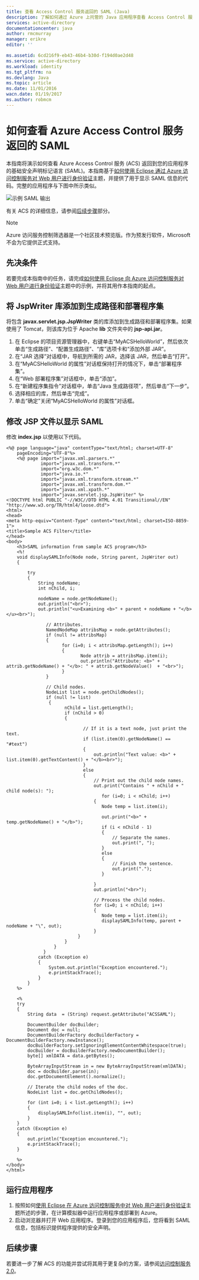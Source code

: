 ```yaml
---
title: 查看 Access Control 服务返回的 SAML (Java)
description: 了解如何通过 Azure 上托管的 Java 应用程序查看 Access Control 服务返回的 SAML。
services: active-directory
documentationcenter: java
author: rmcmurray
manager: erikre
editor: ''

ms.assetid: 6cd216f9-eb43-46b4-b30d-f194d0ae2d48
ms.service: active-directory
ms.workload: identity
ms.tgt_pltfrm: na
ms.devlang: Java
ms.topic: article
ms.date: 11/01/2016
wacn.date: 01/19/2017
ms.author: robmcm
---
```


# 如何查看 Azure Access Control 服务返回的 SAML
本指南将演示如何查看 Azure Access Control 服务 (ACS) 返回到您的应用程序的基础安全声明标记语言 (SAML)。本指南基于[如何使用 Eclipse 通过 Azure 访问控制服务对 Web 用户进行身份验证](./active-directory-java-authenticate-users-access-control-eclipse.md)主题，并提供了用于显示 SAML 信息的代码。完整的应用程序与下图中所示类似。

![示例 SAML 输出][saml_output]

有关 ACS 的详细信息，请参阅[后续步骤](#next_steps)部分。

> [!NOTE]
Azure 访问服务控制筛选器是一个社区技术预览版。作为预发行软件，Microsoft 不会为它提供正式支持。

## <a name="pre"></a>先决条件
若要完成本指南中的任务，请完成[如何使用 Eclipse 向 Azure 访问控制服务对 Web 用户进行身份验证](./active-directory-java-authenticate-users-access-control-eclipse.md)主题中的示例，并将其用作本指南的起点。

## <a name="add_library"></a>将 JspWriter 库添加到生成路径和部署程序集

将包含 **javax.servlet.jsp.JspWriter** 类的库添加到生成路径和部署程序集。如果使用了 Tomcat，则该库为位于 Apache **lib** 文件夹中的 **jsp-api.jar**。

1. 在 Eclipse 的项目资源管理器中，右键单击“MyACSHelloWorld”，然后依次单击“生成路径”、“配置生成路径”、“库”选项卡和“添加外部 JAR”。
2. 在“JAR 选择”对话框中，导航到所需的 JAR，选择该 JAR，然后单击“打开”。
3. 在“MyACSHelloWorld 的属性”对话框保持打开的情况下，单击“部署程序集”。
4. 在“Web 部署程序集”对话框中，单击“添加”。
5. 在“新建程序集指令”对话框中，单击“Java 生成路径项”，然后单击“下一步”。
6. 选择相应的库，然后单击“完成”。
7. 单击“确定”关闭“MyACSHelloWorld 的属性”对话框。

## <a name="modify_jsp"></a>修改 JSP 文件以显示 SAML

修改 **index.jsp** 以使用以下代码。

```
<%@ page language="java" contentType="text/html; charset=UTF-8"
    pageEncoding="UTF-8"%>
    <%@ page import="javax.xml.parsers.*"
             import="javax.xml.transform.*"
             import="org.w3c.dom.*"
             import="java.io.*"
             import="javax.xml.transform.stream.*"
             import="javax.xml.transform.dom.*"
             import="javax.xml.xpath.*"
             import="javax.servlet.jsp.JspWriter" %>
<!DOCTYPE html PUBLIC "-//W3C//DTD HTML 4.01 Transitional//EN" "http://www.w3.org/TR/html4/loose.dtd">
<html>
<head>
<meta http-equiv="Content-Type" content="text/html; charset=ISO-8859-1">
<title>Sample ACS Filter</title>
</head>
<body>
    <h3>SAML information from sample ACS program</h3>
    <%!
    void displaySAMLInfo(Node node, String parent, JspWriter out)
    {

        try
        {
            String nodeName;
            int nChild, i;

            nodeName = node.getNodeName();
            out.println("<br>");
            out.println("<u>Examining <b>" + parent + nodeName + "</b></u><br>");

               // Attributes.
               NamedNodeMap attribsMap = node.getAttributes();
               if (null != attribsMap)
               {
                     for (i=0; i < attribsMap.getLength(); i++)
                     {
                            Node attrib = attribsMap.item(i);
                            out.println("Attribute: <b>" + attrib.getNodeName() + "</b>: " + attrib.getNodeValue()  + "<br>");
                     }
               }

               // Child nodes.
               NodeList list = node.getChildNodes();
               if (null != list)
                {
                      nChild = list.getLength();
                      if (nChild > 0)
                      {                    

                             // If it is a text node, just print the text.
                             if (list.item(0).getNodeName() == "#text")
                             {
                                 out.println("Text value: <b>" + list.item(0).getTextContent() + "</b><br>");
                             }
                             else
                             {
                                 // Print out the child node names.
                                 out.print("Contains " + nChild + " child node(s): ");   
                                    for (i=0; i < nChild; i++)
                                 {
                                    Node temp = list.item(i);

                                    out.print("<b>" + temp.getNodeName() + "</b>");
                                    if (i < nChild - 1)
                                    {
                                        // Separate the names.
                                        out.print(", ");
                                    }
                                    else
                                    {
                                        // Finish the sentence.
                                        out.print(".");
                                    }

                                 }
                                 out.println("<br>");

                                 // Process the child nodes.
                                 for (i=0; i < nChild; i++)
                                 {
                                    Node temp = list.item(i);
                                    displaySAMLInfo(temp, parent + nodeName + "\", out);
                                 }
                           }
                      }
                  }
              }
            catch (Exception e)
            {
                System.out.println("Exception encountered.");
                e.printStackTrace();            
            }
        }
    %>

    <%
    try
    {
        String data  = (String) request.getAttribute("ACSSAML");

        DocumentBuilder docBuilder;
        Document doc = null;
        DocumentBuilderFactory docBuilderFactory = DocumentBuilderFactory.newInstance();
        docBuilderFactory.setIgnoringElementContentWhitespace(true);
        docBuilder = docBuilderFactory.newDocumentBuilder();
        byte[] xmlDATA = data.getBytes();

        ByteArrayInputStream in = new ByteArrayInputStream(xmlDATA);
        doc = docBuilder.parse(in);
        doc.getDocumentElement().normalize();

        // Iterate the child nodes of the doc.
        NodeList list = doc.getChildNodes();

        for (int i=0; i < list.getLength(); i++)
        {
            displaySAMLInfo(list.item(i), "", out);
        }
    }
    catch (Exception e)
    {
        out.println("Exception encountered.");
        e.printStackTrace();
    }

    %>
</body>
</html>
```

## <a name="run_application"></a>运行应用程序
1. 按照如何[使用 Eclipse 在 Azure 访问控制服务中对 Web 用户进行身份验证](./active-directory-java-authenticate-users-access-control-eclipse.md)主题所述的步骤，在计算模拟器中运行应用程序或部署到 Azure。
2. 启动浏览器并打开 Web 应用程序。登录到您的应用程序后，您将看到 SAML 信息，包括标识提供程序提供的安全声明。

## <a name="next_steps"></a>后续步骤
若要进一步了解 ACS 的功能并尝试将其用于更复杂的方案，请参阅[访问控制服务 2.0][Access Control Service 2.0]。

[Prerequisites]: #pre
[Modify the JSP file to display SAML]: #modify_jsp
[Add the JspWriter library to your build path and deployment assembly]: #add_library
[Run the application]: #run_application
[Next steps]: #next_steps
[Access Control Service 2.0]: http://go.microsoft.com/fwlink/?LinkID=212360
[saml_output]: ./media/active-directory-java-view-saml-returned-by-access-control/SAML_Output.png

<!---HONumber=Mooncake_1205_2016-->